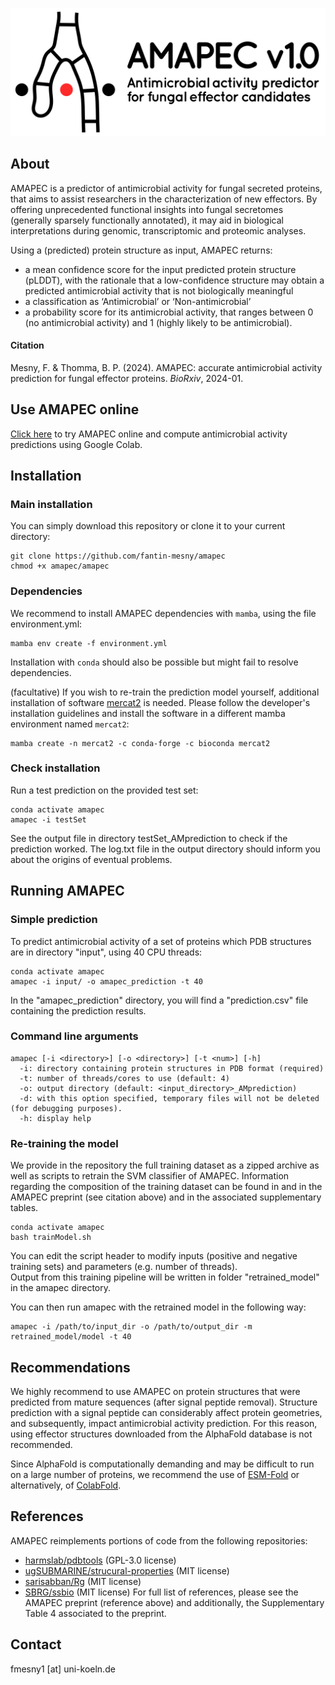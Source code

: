 ![](amapec_logo.svg)

## About
AMAPEC is a predictor of antimicrobial activity for fungal secreted proteins, that aims to assist researchers in the characterization of new effectors. By offering unprecedented functional insights into fungal secretomes (generally sparsely functionally annotated), it may aid in biological interpretations during genomic, transcriptomic and proteomic analyses.

Using a (predicted) protein structure as input, AMAPEC returns:
- a mean confidence score for the input predicted protein structure (pLDDT⁠), with the rationale that a low-confidence structure may obtain a predicted antimicrobial activity that is not biologically meaningful
- a classification as ‘Antimicrobial’ or ‘Non-antimicrobial’
- a probability score for its antimicrobial activity, that ranges between 0 (no antimicrobial activity) and 1 (highly likely to be antimicrobial).

#### Citation

Mesny, F. & Thomma, B. P. (2024). AMAPEC: accurate antimicrobial activity prediction for fungal effector proteins. *BioRxiv*, 2024-01.

## Use AMAPEC online

[Click here](https://colab.research.google.com/github/fantin-mesny/amapec/blob/main/googleColab/AMAPEC.ipynb) to try AMAPEC online and compute antimicrobial activity predictions using Google Colab.

## Installation

### Main installation

You can simply download this repository or clone it to your current directory:
```
git clone https://github.com/fantin-mesny/amapec
chmod +x amapec/amapec
```
### Dependencies

We recommend to install AMAPEC dependencies with `mamba`, using the file environment.yml:
```
mamba env create -f environment.yml
```
Installation with `conda` should also be possible but might fail to resolve dependencies.

(facultative) If you wish to re-train the prediction model yourself, additional installation of software [mercat2](https://github.com/raw-lab/mercat2) is needed.
Please follow the developer's installation guidelines and install the software in a different mamba environment named `mercat2`:
```
mamba create -n mercat2 -c conda-forge -c bioconda mercat2
```
### Check installation

Run a test prediction on the provided test set:
```
conda activate amapec
amapec -i testSet 
```
See the output file in directory testSet_AMprediction to check if the prediction worked.
The log.txt file in the output directory should inform you about the origins of eventual problems.

## Running AMAPEC

### Simple prediction

To predict antimicrobial activity of a set of proteins which PDB structures are in directory "input", using 40 CPU threads:
```
conda activate amapec
amapec -i input/ -o amapec_prediction -t 40 
```
In the "amapec_prediction" directory, you will find a "prediction.csv" file containing the prediction results.

### Command line arguments

```
amapec [-i <directory>] [-o <directory>] [-t <num>] [-h]
  -i: directory containing protein structures in PDB format (required)
  -t: number of threads/cores to use (default: 4)
  -o: output directory (default: <input_directory>_AMprediction)
  -d: with this option specified, temporary files will not be deleted (for debugging purposes).
  -h: display help
```
### Re-training the model

We provide in the repository the full training dataset as a zipped archive as well as scripts to retrain the SVM classifier of AMAPEC.
Information regarding the composition of the training dataset can be found in and in the AMAPEC preprint (see citation above) and in the associated supplementary tables.

```
conda activate amapec
bash trainModel.sh
```
You can edit the script header to modify inputs (positive and negative training sets) and parameters (e.g. number of threads).  
Output from this training pipeline will be written in folder "retrained_model" in the amapec directory.

You can then run amapec with the retrained model in the following way:
```
amapec -i /path/to/input_dir -o /path/to/output_dir -m retrained_model/model -t 40
```

## Recommendations

We highly recommend to use AMAPEC on protein structures that were predicted from mature sequences (after signal peptide removal). 
Structure prediction with a signal peptide can considerably affect protein geometries, and subsequently, impact antimicrobial activity prediction.
For this reason, using effector structures downloaded from the AlphaFold database is not recommended.

Since AlphaFold is computationally demanding and may be difficult to run on a large number of proteins, we recommend the use of [ESM-Fold](https://github.com/facebookresearch/esm) or alternatively, of [ColabFold](https://github.com/sokrypton/ColabFold). 

## References

AMAPEC reimplements portions of code from the following repositories:
- [harmslab/pdbtools](https://github.com/harmslab/pdbtools) (GPL-3.0 license)
- [ugSUBMARINE/strucural-properties](https://github.com/ugSUBMARINE/structural-properties) (MIT license)
- [sarisabban/Rg](https://github.com/sarisabban/Rg) (MIT license)
- [SBRG/ssbio](https://github.com/SBRG/ssbio) (MIT license)
For full list of references, please see the AMAPEC preprint (reference above) and additionally, the Supplementary Table 4 associated to the preprint.

## Contact

fmesny1 \[at\] uni-koeln.de
